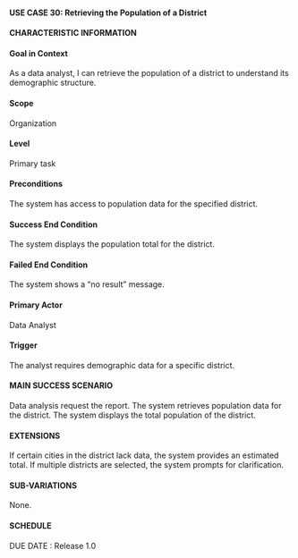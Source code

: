 #### **USE CASE 30: Retrieving the Population of a District**
#### **CHARACTERISTIC INFORMATION**

#### **Goal in Context**
As a data analyst, I can retrieve the population of a district to understand its demographic structure.

#### **Scope**
Organization

#### **Level**
Primary task

#### **Preconditions**
The system has access to population data for the specified district.

#### **Success End Condition**
The system displays the population total for the district.

#### **Failed End Condition**
The system shows a “no result” message.

#### **Primary Actor**
Data Analyst

#### **Trigger**
The analyst requires demographic data for a specific district.

#### **MAIN SUCCESS SCENARIO**
Data analysis request the report.
The system retrieves population data for the district.
The system displays the total population of the district.
#### **EXTENSIONS**
If certain cities in the district lack data, the system provides an estimated total.
If multiple districts are selected, the system prompts for clarification.

#### **SUB-VARIATIONS**
None.

#### **SCHEDULE**
DUE DATE : Release 1.0
